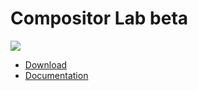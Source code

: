 # Compositor Lab beta

![](https://c8r-x0.s3.amazonaws.com/lab-components-macbook.jpg)

- [Download](https://lab.c8r.io)
- [Documentation](docs)
